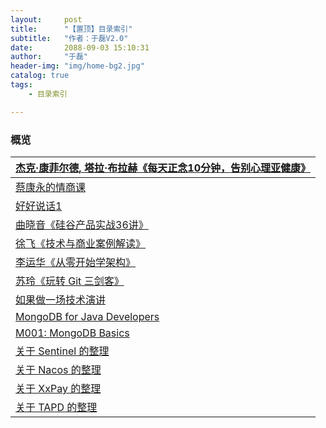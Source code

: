 ```yaml
---
layout:     post
title:      "【置顶】目录索引"
subtitle:   "作者：于磊V2.0"
date:       2088-09-03 15:10:31
author:     "于磊"
header-img: "img/home-bg2.jpg"
catalog: true
tags:
    - 目录索引

---
```




### 概览

| [杰克·康菲尔德, 塔拉·布拉赫《每天正念10分钟，告别心理亚健康》](https://yulei.vip/2018/09/18/mindful/) |
| ------------------------------------------------------------ |
| [蔡康永的情商课](https://yulei.vip/2019/02/24/index/)        |
| [好好说话1](https://yulei.vip/2019/04/05/000/)               |
| [曲晓音《硅谷产品实战36讲》](https://yulei.vip/2018/09/03/silicon-valley-products/) |
| [徐飞《技术与商业案例解读》](https://yulei.vip/2018/11/26/Technology_and_business/) |
| [李运华《从零开始学架构》](https://yulei.vip/2018/12/13/learning_architecture_from_zero/) |
| [苏玲《玩转 Git 三剑客》](https://yulei.vip/2018/12/13/Play_Git_three_musketeers/) |
| [如果做一场技术演讲](https://yulei.vip/2018/12/12/How_to_make_a_good_technical_speech/) |
| [MongoDB for Java Developers](https://yulei.vip/2018/10/16/Java_Developers/) |
| [M001: MongoDB Basics](https://yulei.vip/2018/10/16/Basics/) |
| [关于 Sentinel 的整理](https://yulei.vip/2018/08/27/hello-sentinel/) |
| [关于 Nacos 的整理](https://yulei.vip/2018/08/29/hello-nacos/) |
| [关于 XxPay 的整理](https://yulei.vip/2018/08/31/hello-xxpay/) |
| [关于 TAPD 的整理](https://yulei.vip/2018/10/29/01TAPD/)     |

